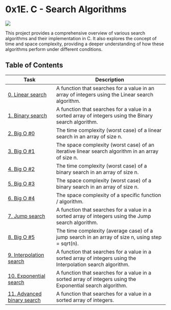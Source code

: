 # 0x1E. C - Search Algorithms

<p>
<img src="https://img.freepik.com/free-vector/magnifying-glass-analysis-search-symbol-business-science-internet-surfing-concept-abstract-digital-wireframe-low-poly-mesh-vector-illustration_587448-453.jpg?w=996&t=st=1702402440~exp=1702403040~hmac=0c8898e7b7a227774d18a79fda0680b47a91af159c322b8eb039ae747ea5ed10">
</p>

This project provides a comprehensive overview of various search algorithms and their implementation in C. It also explores the concept of time and space complexity, providing a deeper understanding of how these algorithms perform under different conditions.

## Table of Contents

| Task | Description |
| ---- | ----------- |
| [0. Linear search](./0-linear.c) | A function that searches for a value in an array of integers using the Linear search algorithm. |
| [1. Binary search](./1-binary.c) | A function that searches for a value in a sorted array of integers using the Binary search algorithm. |
| [2. Big O #0](./2-O) | The time complexity (worst case) of a linear search in an array of size n. |
| [3. Big O #1](./3-O) | The space complexity (worst case) of an iterative linear search algorithm in an array of size n. |
| [4. Big O #2](./4-O) | The time complexity (worst case) of a binary search in an array of size n. |
| [5. Big O #3](./5-O) | The space complexity (worst case) of a binary search in an array of size n. |
| [6. Big O #4](./6-O) | The space complexity of a specific function / algorithm. |
| [7. Jump search](./100-jump.c) | A function that searches for a value in a sorted array of integers using the Jump search algorithm. |
| [8. Big O #5](./101-O) | The time complexity (average case) of a jump search in an array of size n, using step = sqrt(n). |
| [9. Interpolation search](./102-interpolation.c) | A function that searches for a value in a sorted array of integers using the Interpolation search algorithm. |
| [10. Exponential search](./103-exponential.c) | A function that searches for a value in a sorted array of integers using the Exponential search algorithm. |
| [11. Advanced binary search](./104-advanced_binary.c) | A function that searches for a value in a sorted array of integers. |
